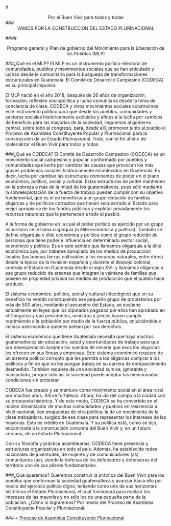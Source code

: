 #<center>Por el Buen Vivir para todos y todas</center>
###<center>VAMOS POR LA CONSTRUCCION DEL ESTADO PLURINACIONAL</center>

####<center>Programa general y Plan de gobierno del Movimiento para la Liberación de los Pueblos (MLP)</center>

###¿Qué es el MLP?
El MLP es un instrumento político-electoral de comunidades, pueblos y movimientos sociales que se han articulado y luchan desde lo comunitario para la búsqueda de transformaciones estructurales en Guatemala. El Comité de Desarrollo Campesino (CODECA) es su principal impulsor.

El MLP nació en el año 2018, después de 26 años de organización, formación, reflexión sociopolítica y lucha comunitaria desde la toma de conciencia de clase. CODECA y otros movimientos sociales construimos este instrumento político para que desde los pueblos, comunidades y sectores sociales históricamente excluidos y afines a la lucha por cambios de beneficio para las mayorías de la sociedad, lleguemos al gobierno central, sobre todo al congreso, para, desde allí, promover junto al pueblo el Proceso de Asamblea Constituyente Popular y Plurinacional para la construcción de un Estado Plurinacional. Todo, con el fin último de materializar el Buen Vivir para todos y todas.

###¿Qué es CODECA?
El Comité de Desarrollo Campesino (CODECA) es un movimiento social campesino y popular, conformado por pueblos y comunidades que lucha por cambiar las causas que provocan los más graves problemas sociales históricamente establecidos en Guatemala. Es decir, lucha por cambiar las estructuras dominantes de poder en el plano económico, político, social y cultural. Estas estructuras de poder mantienen en la pobreza a más de la mitad de los guatemaltecos, pues sólo mediante la sobreexplotación de la fuerza de trabajo pueden cumplir con su objetivo fundamental, que es el de beneficiar a un grupo reducido de familias oligarcas y de políticos corruptos que tienen secuestrado al Estado para mejor apropiarse de los fondos públicos y explotar privadamente los recursos naturales que le pertenecen a todo el pueblo.

A la forma de gobierno en la cual el poder político es ejercido por un grupo minoritario se le llama oligarquía (o élite económica y política). También se define oligarquía o élite económica y política como el grupo reducido de personas que tiene poder e influencia en determinado sector social, económico y político. Es en este sentido que llamamos oligarquía a la élite económica que, por haberse apropiado de los medios de producción locales (las buenas tierras cultivables y los recursos naturales, entre otros) desde la época de la invasión española y durante el despojo colonial, controla el Estado en Guatemala desde el siglo XVI; y llamamos oligarcas a ese grupo reducido de ersonas que integran la veintena de familias que poseen en propiedad privada los medios de producción que el pueblo hace producir.

El sistema económico, político, social y cultural (ideológico) que en su beneficio ha venido construyendo ese pequeño grupo de propietarios por más de 500 años, mediante el secuestro del Estado, se sostiene actualmente en leyes que los diputados pagados por ellos han aprobado en el Congreso y que presidentes, ministros y jueces hacen cumplir reprimiendo a la población por medio de la fuerza pública, enjuiciándola e incluso asesinando a quienes pelean por sus derechos.

El sistema económico que tiene Guatemala necesita que haya muchos guatemaltecos sin educación, salud y oportunidades de trabajo para que por desesperación acepten los sueldos de miseria que esos los oligarcas les ofrecen en sus fincas y empresas. Este sistema económico requiere de un sistema político corrupto que les permita a los oligarcas comprar a los políticos a fin de que no les pongan trabas en su carrera de enriquecimiento desmedido. También requiere de una sociedad sumisa, ignorante y manipulada, porque sólo así la sociedad puede aceptar las mencionadas condiciones sin protestar.

 CODECA fue creado y se mantuvo como movimiento social en el área rural por muchos años. Allí se fortaleció. Ahora, ha ido del campo a la ciudad con su propuesta histórica. Y de este modo, CODECA se ha convertido en el núcleo dinamizador de muchas comunidades y pueblos en resistencia a nivel nacional, con propuestas de otra política: la de un movimiento de la clase trabajadora, surgido de esa clase para representar los intereses de las mayorías. Esto es inédito en Guatemala. Y su política está, como se dijo, encaminada a la construcción concreta del Buen Vivir y, en un futuro cercano, de un Estado Plurinacional.

Con su filosofía y práctica asamblearias, CODECA tiene presencia y estructuras organizativas en todo el país. Además, ha establecido redes nacionales de juventudes, de mujeres y de comunicadores (as) comunitarios (as), siendo la defensa de los defensores y defensoras del territorio uno de sus pilares fundamentales. 

###¿Qué queremos?
Queremos construir la práctica del Buen Vivir para los pueblos que conforman la sociedad guatemalteca y avanzar hacia ello por medio del ejercicio político digno, teniendo como uno de sus horizontes históricos el Estado Plurinacional, el cual funcionará para realizar los intereses de las mayorías y no sólo los de una pequeña parte de la población. ¿Cómo lo lograremos? Por medio del Proceso de Asamblea Constituyente Popular y Plurinacional.


###-> [Proceso de Asamblea Constituyente Plurinacional](./2.pacp.md)